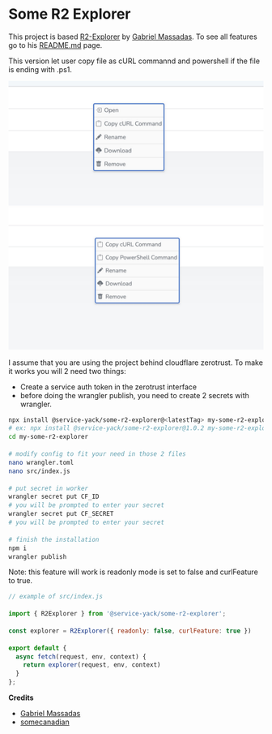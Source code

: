 # Some R2 Explorer

This project is based [R2-Explorer](https://github.com/G4brym/R2-Explorer) by [Gabriel Massadas](http://massadas.com/). To see all features go to his [README.md](https://github.com/G4brym/R2-Explorer/blob/main/README.md) page.

This version let user copy file as cURL commannd and powershell if the file is ending with .ps1.

![cURL](./docs/images/curl.jpg)
![Powersell](./docs/images/powershell.jpg)

I assume that you are using the project behind cloudflare zerotrust. To make it works you will 2 need two things:

- Create a service auth token in the zerotrust interface
- before doing the wrangler publish, you need to create 2 secrets with wrangler.

```bash
npx install @service-yack/some-r2-explorer@<latestTag> my-some-r2-explorer
# ex: npx install @service-yack/some-r2-explorer@1.0.2 my-some-r2-explorer
cd my-some-r2-explorer

# modify config to fit your need in those 2 files
nano wrangler.toml
nano src/index.js

# put secret in worker
wrangler secret put CF_ID
# you will be prompted to enter your secret
wrangler secret put CF_SECRET
# you will be prompted to enter your secret

# finish the installation
npm i
wrangler publish
```

Note: this feature will work is readonly mode is set to false and curlFeature to true.

```js
// example of src/index.js

import { R2Explorer } from '@service-yack/some-r2-explorer';

const explorer = R2Explorer({ readonly: false, curlFeature: true })

export default {
  async fetch(request, env, context) {
    return explorer(request, env, context)
  }
};
```

**Credits**

- [Gabriel Massadas](https://github.com/G4brym)
- [somecanadian](https://github.com/som3canadian)
